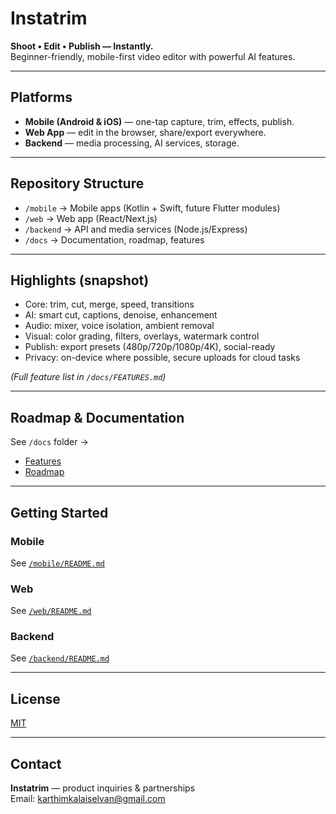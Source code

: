 # Instatrim

**Shoot • Edit • Publish — Instantly.**  
Beginner-friendly, mobile-first video editor with powerful AI features.

---

## Platforms
- **Mobile (Android & iOS)** — one-tap capture, trim, effects, publish.  
- **Web App** — edit in the browser, share/export everywhere.  
- **Backend** — media processing, AI services, storage.  

---

## Repository Structure
- `/mobile` → Mobile apps (Kotlin + Swift, future Flutter modules)  
- `/web` → Web app (React/Next.js)  
- `/backend` → API and media services (Node.js/Express)  
- `/docs` → Documentation, roadmap, features  

---

## Highlights (snapshot)
- Core: trim, cut, merge, speed, transitions  
- AI: smart cut, captions, denoise, enhancement  
- Audio: mixer, voice isolation, ambient removal  
- Visual: color grading, filters, overlays, watermark control  
- Publish: export presets (480p/720p/1080p/4K), social-ready  
- Privacy: on-device where possible, secure uploads for cloud tasks  

*(Full feature list in `/docs/FEATURES.md`)*  

---

## Roadmap & Documentation
See `/docs` folder →  
- [Features](./docs/FEATURES.md)  
- [Roadmap](./docs/ROADMAP.md)  

---

## Getting Started

### Mobile
See [`/mobile/README.md`](./mobile/README.md)

### Web
See [`/web/README.md`](./web/README.md)

### Backend
See [`/backend/README.md`](./backend/README.md)

---

## License
[MIT](./LICENSE)

---

## Contact
**Instatrim** — product inquiries & partnerships  
Email: karthimkalaiselvan@gmail.com  


